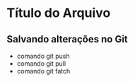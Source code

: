 # Título do Arquivo

## Salvando alterações no Git
* comando git push
* comando git pull
* comando git fatch
